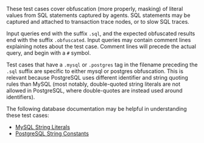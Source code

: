 These test cases cover obfuscation (more properly, masking) of literal values
from SQL statements captured by agents. SQL statements may be captured and
attached to transaction trace nodes, or to slow SQL traces.

Input queries end with the suffix `.sql`, and the expected obfuscated results
end with the suffix `.obfuscated`. Input queries may contain comment lines
explaining notes about the test case. Comment lines will precede the actual
query, and begin with a `#` symbol.

Test cases that have a `.mysql` or `.postgres` tag in the filename preceding the
`.sql` suffix are specific to either mysql or postgres obfuscation. This is
relevant because PostgreSQL uses different identifier and string quoting rules
than MySQL (most notably, double-quoted string literals are not allowed in
PostgreSQL, where double-quotes are instead used around identifiers).

The following database documentation may be helpful in understanding these test
cases:
* [MySQL String Literals](http://dev.mysql.com/doc/refman/5.5/en/string-literals.html)
* [PostgreSQL String Constants](http://www.postgresql.org/docs/8.2/static/sql-syntax-lexical.html#SQL-SYNTAX-CONSTANTS)
